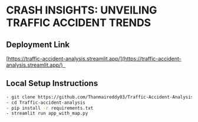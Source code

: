#  CRASH INSIGHTS: UNVEILING TRAFFIC ACCIDENT TRENDS

## Deployment Link

 [https://traffic-accident-analysis.streamlit.app/](https://traffic-accident-analysis.streamlit.app/)  
 
 
 ## Local Setup Instructions

```bash
- git clone https://github.com/Thanmaireddy03/Traffic-Accident-Analysis.git
- cd Traffic-accident-analysis
- pip install -r requirements.txt
- streamlit run app_with_map.py
